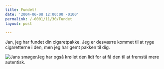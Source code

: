 ```yaml
---
title: Fundet!
date: '2004-06-08 12:00:00 -0100'
permalink: /-0001/11/30/Fundet
layout: post

---
```

Jan, jeg har fundet din cigaretpakke. Jeg er desværre kommet til at ryge cigaretterne i den, men jeg har gemt pakken til dig.

![Jans smøger](http://www.xoc.dk/images/things/Jans.png)Jeg har også krøllet den lidt for at få den til at fremstå mere autentisk.
